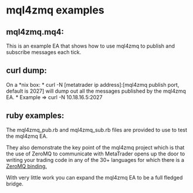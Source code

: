 # mql4zmq examples

## mql4zmq.mq4:

This is an example EA that shows how to use mql4zmq to publish and subscribe messages each tick.

## curl dump:
On a *nix box:
    * curl -N [metatrader ip address]:[mql4zmq publish port, default is 2027]
will dump out all the messages published by the mql4zmq EA. 
    * Example => curl -N 10.18.16.5:2027

## ruby examples:
The mql4zmq_pub.rb and mql4zmq_sub.rb files are provided to use to test the mql4zmq EA. 

They also demonstrate the key point of the mql4zmq project which is that the use of ZeroMQ to communicate with
MetaTrader opens up the door to writing your trading code in any of the 30+ languages for which there is a [ZeroMQ binding.](http://www.zeromq.org/bindings:_start "ZeroMQ language bindings.")

With very little work you can expand the mql4zmq EA to be a full fledged bridge.